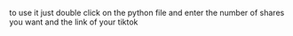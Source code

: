 to use it just double click on the python file and enter the number of shares you want and the link of your tiktok
